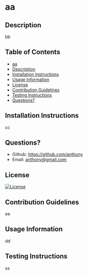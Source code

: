 # aa

## Description
bb

## Table of Contents
 - [aa](#aa)
 - [Description](#description)
 - [Installation Instructions](#installation-instructions)
 - [Usage Information](#usage-information)
 - [License](#license)
 - [Contribution Guidelines](#contribution-guidelines)
 - [Testing Instructions](#testing-instructions)
 - [Questions?](#questions)


## Installation Instructions
cc

## Questions?
- Github: https://github.com/anthony 
- Email: anthony@gmail.com

## License
[![License](https://img.shields.io/badge/License-Apache_2.0-blue.svg)](https://opensource.org/licenses/Apache-2.0)

## Contribution Guidelines
ee

## Usage Information
dd

## Testing Instructions
ss

